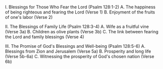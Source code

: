 I. Blessings for Those Who Fear the Lord (Psalm 128:1-2)
  A. The happiness of being righteous and fearing the Lord (Verse 1)
  B. Enjoyment of the fruits of one's labor (Verse 2)

II. The Blessings of Family Life (Psalm 128:3-4)
  A. Wife as a fruitful vine (Verse 3a)
  B. Children as olive plants (Verse 3b)
  C. The link between fearing the Lord and family blessings (Verse 4)

III. The Promise of God's Blessings and Well-being (Psalm 128:5-6)
  A. Blessings from Zion and Jerusalem (Verse 5a)
  B. Prosperity and long life (Verse 5b-6a)
  C. Witnessing the prosperity of God's chosen nation (Verse 6b)